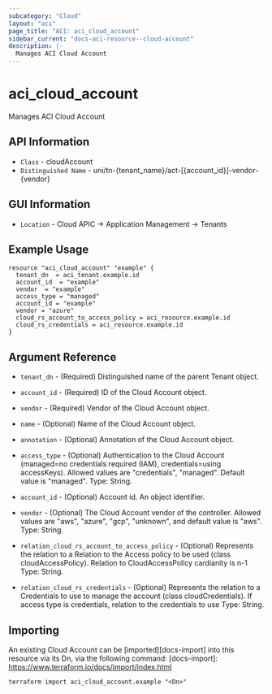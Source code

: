 ```yaml
---
subcategory: "Cloud"
layout: "aci"
page_title: "ACI: aci_cloud_account"
sidebar_current: "docs-aci-resource--cloud-account"
description: |-
  Manages ACI Cloud Account
---
```


# aci_cloud_account #

Manages ACI Cloud Account

## API Information ##

* `Class` - cloudAccount
* `Distinguished Name` - uni/tn-{tenant_name}/act-[{account_id}]-vendor-{vendor}

## GUI Information ##

* `Location` - Cloud APIC -> Application Management -> Tenants


## Example Usage ##

```hcl
resource "aci_cloud_account" "example" {
  tenant_dn  = aci_tenant.example.id
  account_id  = "example"
  vendor  = "example"
  access_type = "managed"
  account_id = "example"
  vendor = "azure"
  cloud_rs_account_to_access_policy = aci_resource.example.id
  cloud_rs_credentials = aci_resource.example.id
}
```

## Argument Reference ##

* `tenant_dn` - (Required) Distinguished name of the parent Tenant object.
* `account_id` - (Required) ID of the Cloud Account object.
* `vendor` - (Required) Vendor of the Cloud Account object.
* `name` - (Optional) Name of the Cloud Account object.
* `annotation` - (Optional) Annotation of the Cloud Account object.
* `access_type` - (Optional) Authentication to the Cloud Account (managed=no credentials required (IAM), credentials=using accessKeys). Allowed values are "credentials", "managed". Default value is "managed". Type: String.
* `account_id` - (Optional) Account id. An object identifier.
* `vendor` - (Optional) The Cloud Account vendor of the controller. Allowed values are "aws", "azure", "gcp", "unknown", and default value is "aws". Type: String.

* `relation_cloud_rs_account_to_access_policy` - (Optional) Represents the relation to a Relation to the Access policy to be used (class cloudAccessPolicy). Relation to CloudAccessPolicy cardianity is n-1 Type: String.


* `relation_cloud_rs_credentials` - (Optional) Represents the relation to a Credentials to use to manage the account (class cloudCredentials). If access type is credentials, relation to the credentials to use Type: String.



## Importing ##

An existing Cloud Account can be [imported][docs-import] into this resource via its Dn, via the following command:
[docs-import]: https://www.terraform.io/docs/import/index.html


```
terraform import aci_cloud_account.example "<Dn>"
```
